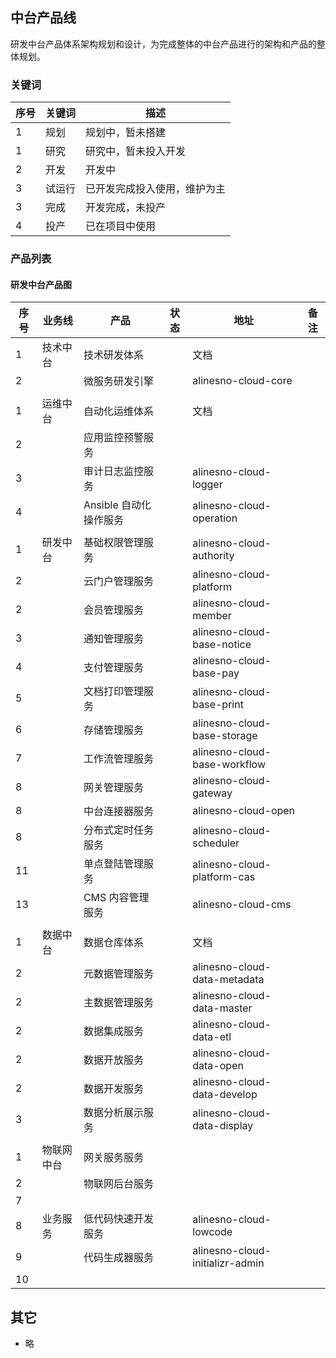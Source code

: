 ## 中台产品线

研发中台产品体系架构规划和设计，为完成整体的中台产品进行的架构和产品的整体规划。

### 关键词

| 序号 | 关键词 | 描述                         |
| ---- | ------ | ---------------------------- |
| 1    | 规划   | 规划中，暂未搭建             |
| 1    | 研究   | 研究中，暂未投入开发         |
| 2    | 开发   | 开发中                       |
| 3    | 试运行 | 已开发完成投入使用，维护为主 |
| 3    | 完成   | 开发完成，未投产             |
| 4    | 投产   | 已在项目中使用               |

### 产品列表

#### 研发中台产品图

| 序号 | 业务线     | 产品                   | 状态 | 地址                            | 备注 |
| ---- | ---------- | ---------------------- | ---- | ------------------------------- | ---- |
| 1    | 技术中台   | 技术研发体系           |      | 文档                            |      |
| 2    |            | 微服务研发引擎         |      | alinesno-cloud-core             |      |
|      |            |                        |      |                                 |      |
| 1    | 运维中台   | 自动化运维体系         |      | 文档                            |      |
| 2    |            | 应用监控预警服务       |      |                                 |      |
| 3    |            | 审计日志监控服务       |      | alinesno-cloud-logger           |      |
| 4    |            | Ansible 自动化操作服务 |      | alinesno-cloud-operation        |      |
|      |            |                        |      |                                 |      |
| 1    | 研发中台   | 基础权限管理服务       |      | alinesno-cloud-authority        |      |
| 2    |            | 云门户管理服务         |      | alinesno-cloud-platform         |      |
| 2    |            | 会员管理服务           |      | alinesno-cloud-member           |      |
| 3    |            | 通知管理服务           |      | alinesno-cloud-base-notice      |      |
| 4    |            | 支付管理服务           |      | alinesno-cloud-base-pay         |      |
| 5    |            | 文档打印管理服务       |      | alinesno-cloud-base-print       |      |
| 6    |            | 存储管理服务           |      | alinesno-cloud-base-storage     |      |
| 7    |            | 工作流管理服务         |      | alinesno-cloud-base-workflow    |      |
| 8    |            | 网关管理服务           |      | alinesno-cloud-gateway          |      |
| 8    |            | 中台连接器服务         |      | alinesno-cloud-open             |      |
| 8    |            | 分布式定时任务服务     |      | alinesno-cloud-scheduler        |      |
| 11   |            | 单点登陆管理服务       |      | alinesno-cloud-platform-cas     |      |
| 13   |            | CMS 内容管理服务       |      | alinesno-cloud-cms              |      |
|      |            |                        |      |                                 |      |
| 1    | 数据中台   | 数据仓库体系           |      | 文档                            |      |
| 2    |            | 元数据管理服务         |      | alinesno-cloud-data-metadata    |      |
| 2    |            | 主数据管理服务         |      | alinesno-cloud-data-master      |      |
| 2    |            | 数据集成服务           |      | alinesno-cloud-data-etl         |      |
| 2    |            | 数据开放服务           |      | alinesno-cloud-data-open        |      |
| 2    |            | 数据开发服务           |      | alinesno-cloud-data-develop     |      |
| 3    |            | 数据分析展示服务       |      | alinesno-cloud-data-display     |      |
|      |            |                        |      |                                 |      |
| 1    | 物联网中台 | 网关服务服务           |      |                                 |      |
| 2    |            | 物联网后台服务         |      |                                 |      |
| 7    |            |                        |      |                                 |      |
| 8    | 业务服务   | 低代码快速开发服务     |      | alinesno-cloud-lowcode          |      |
| 9    |            | 代码生成器服务         |      | alinesno-cloud-initializr-admin |      |
| 10   |            |                        |      |                                 |      |

## 其它

- 略
